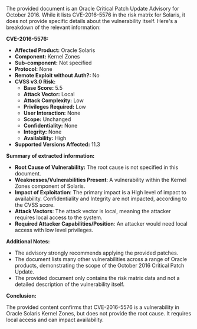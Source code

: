 The provided document is an Oracle Critical Patch Update Advisory for October 2016. While it lists CVE-2016-5576 in the risk matrix for Solaris, it does not provide specific details about the vulnerability itself. Here's a breakdown of the relevant information:

**CVE-2016-5576:**

*   **Affected Product:** Oracle Solaris
*   **Component:** Kernel Zones
*   **Sub-component:** Not specified
*   **Protocol:** None
*   **Remote Exploit without Auth?:** No
*   **CVSS v3.0 Risk:**
    *   **Base Score:** 5.5
    *   **Attack Vector:** Local
    *   **Attack Complexity:** Low
    *   **Privileges Required:** Low
    *   **User Interaction:** None
    *   **Scope:** Unchanged
    *   **Confidentiality:** None
    *   **Integrity:** None
    *   **Availability:** High
*   **Supported Versions Affected:** 11.3

**Summary of extracted information:**

*   **Root Cause of Vulnerability:** The root cause is not specified in this document.
*   **Weaknesses/Vulnerabilities Present**: A vulnerability within the Kernel Zones component of Solaris.
*   **Impact of Exploitation**: The primary impact is a High level of impact to availability. Confidentiality and Integrity are not impacted, according to the CVSS score.
*   **Attack Vectors**: The attack vector is local, meaning the attacker requires local access to the system.
*   **Required Attacker Capabilities/Position**: An attacker would need local access with low level privileges.

**Additional Notes:**

*   The advisory strongly recommends applying the provided patches.
*   The document lists many other vulnerabilities across a range of Oracle products, demonstrating the scope of the October 2016 Critical Patch Update.
*   The provided document only contains the risk matrix data and not a detailed description of the vulnerability itself.

**Conclusion:**

The provided content confirms that CVE-2016-5576 is a vulnerability in Oracle Solaris Kernel Zones, but does not provide the root cause.  It requires local access and can impact availability.